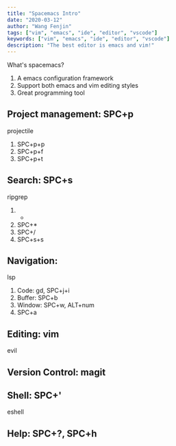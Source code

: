 ```yaml
---
title: "Spacemacs Intro"
date: "2020-03-12"
author: "Wang Fenjin"
tags: ["vim", "emacs", "ide", "editor", "vscode"]
keywords: ["vim", "emacs", "ide", "editor", "vscode"]
description: "The best editor is emacs and vim!"
---
```


What's spacemacs?

1. A emacs configuration framework
2. Support both emacs and vim editing styles
3. Great programming tool

## Project management: SPC+p

projectile

1. SPC+p+p
2. SPC+p+f
3. SPC+p+t

## Search: SPC+s

ripgrep

1. *
2. SPC+*
3. SPC+/
4. SPC+s+s

## Navigation:

lsp

1. Code: gd, SPC+j+i
2. Buffer: SPC+b
3. Window: SPC+w, ALT+num
4. SPC+a

## Editing: vim

evil

## Version Control: magit

## Shell: SPC+'

eshell

## Help: SPC+?, SPC+h
